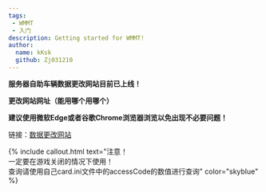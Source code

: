 ```yaml
---
tags: 
 - WMMT
 - 入门
description: Getting started for WMMT!
author:
  name: kKsk
  github: Zj031210
---
```


**服务器自助车辆数据更改网站目前已上线！**

**更改网站网址（能用哪个用哪个）**

**建议使用微软Edge或者谷歌Chrome浏览器浏览以免出现不必要问题！**

链接：[数据更改网站](https://lowcode.methodot.com/app/olg-wmmt-public/page-649ad8a36fbfd93d5cd473bb)  

{% include callout.html text="注意！<br>一定要在游戏关闭的情况下使用！<br>查询请使用自己card.ini文件中的accessCode的数值进行查询" color="skyblue" %}